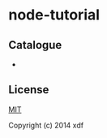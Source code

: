 node-tutorial
=============

## Catalogue

- []()

## License

[MIT](LICENSE)

Copyright (c) 2014 xdf
